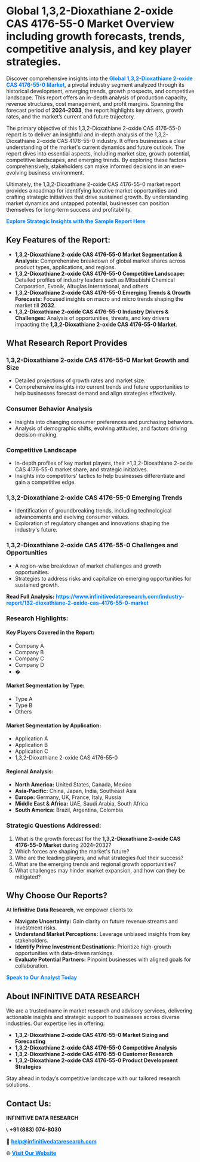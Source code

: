 <h1>Global 1,3,2-Dioxathiane 2-oxide CAS 4176-55-0 Market Overview including growth forecasts, trends, competitive analysis, and key player strategies.</h1>
<p>
Discover comprehensive insights into the 
<a href="https://www.infinitivedataresearch.com/industry-report/132-dioxathiane-2-oxide-cas-4176-55-0-market" rel="dofollow" style="color: #007BFF; text-decoration: none;"><strong>Global 1,3,2-Dioxathiane 2-oxide CAS 4176-55-0 Market</strong></a>, a pivotal industry segment analyzed through its historical development, emerging trends, growth prospects, and competitive landscape. This report offers an in-depth analysis of production capacity, revenue structures, cost management, and profit margins. Spanning the forecast period of <strong>2024–2033</strong>, the report highlights key drivers, growth rates, and the market’s current and future trajectory.
</p>
<p>
The primary objective of this 1,3,2-Dioxathiane 2-oxide CAS 4176-55-0 report is to deliver an insightful and in-depth analysis of the 1,3,2-Dioxathiane 2-oxide CAS 4176-55-0 industry. It offers businesses a clear understanding of the market's current dynamics and future outlook. The report dives into essential aspects, including market size, growth potential, competitive landscapes, and emerging trends. By exploring these factors comprehensively, stakeholders can make informed decisions in an ever-evolving business environment.
</p>
<p>
Ultimately, the 1,3,2-Dioxathiane 2-oxide CAS 4176-55-0 market report provides a roadmap for identifying lucrative market opportunities and crafting strategic initiatives that drive sustained growth. By understanding market dynamics and untapped potential, businesses can position themselves for long-term success and profitability.
</p>
<p>
<a href="https://www.infinitivedataresearch.com/request-sample/reportId=103915" style="color: #007BFF; text-decoration: none;"><strong>Explore Strategic Insights with the Sample Report Here</strong></a>
</p>

<h2>Key Features of the Report:</h2>
<ul>
<li><strong>1,3,2-Dioxathiane 2-oxide CAS 4176-55-0 Market Segmentation & Analysis:</strong> Comprehensive breakdown of global market shares across product types, applications, and regions.</li>
<li><strong>1,3,2-Dioxathiane 2-oxide CAS 4176-55-0 Competitive Landscape:</strong> Detailed profiles of industry leaders such as Mitsubishi Chemical Corporation, Evonik, Altuglas International, and others.</li>
<li><strong>1,3,2-Dioxathiane 2-oxide CAS 4176-55-0 Emerging Trends & Growth Forecasts:</strong> Focused insights on macro and micro trends shaping the market till <strong>2032</strong>.</li>
<li><strong>1,3,2-Dioxathiane 2-oxide CAS 4176-55-0 Industry Drivers & Challenges:</strong> Analysis of opportunities, threats, and key drivers impacting the <strong>1,3,2-Dioxathiane 2-oxide CAS 4176-55-0 Market</strong>.</li>
</ul>

<h2>What Research Report Provides</h2>
<h3>1,3,2-Dioxathiane 2-oxide CAS 4176-55-0 Market Growth and Size</h3>
<ul>
<li>Detailed projections of growth rates and market size.</li>
<li>Comprehensive insights into current trends and future opportunities to help businesses forecast demand and align strategies effectively.</li>
</ul>

<h3>Consumer Behavior Analysis</h3>
<ul>
<li>Insights into changing consumer preferences and purchasing behaviors.</li>
<li>Analysis of demographic shifts, evolving attitudes, and factors driving decision-making.</li>
</ul>

<h3>Competitive Landscape</h3>
<ul>
<li>In-depth profiles of key market players, their >1,3,2-Dioxathiane 2-oxide CAS 4176-55-0 market share, and strategic initiatives.</li>
<li>Insights into competitors' tactics to help businesses differentiate and gain a competitive edge.</li>
</ul>

<h3>1,3,2-Dioxathiane 2-oxide CAS 4176-55-0 Emerging Trends</h3>
<ul>
<li>Identification of groundbreaking trends, including technological advancements and evolving consumer values.</li>
<li>Exploration of regulatory changes and innovations shaping the industry's future.</li>
</ul>

<h3>1,3,2-Dioxathiane 2-oxide CAS 4176-55-0 Challenges and Opportunities</h3>
<ul>
<li>A region-wise breakdown of market challenges and growth opportunities.</li>
<li>Strategies to address risks and capitalize on emerging opportunities for sustained growth.</li>
</ul>
<p><strong>Read Full Analysis:</strong> <a href="https://www.infinitivedataresearch.com/industry-report/132-dioxathiane-2-oxide-cas-4176-55-0-market" rel="dofollow" style="color: #007BFF; text-decoration: none;"><strong>https://www.infinitivedataresearch.com/industry-report/132-dioxathiane-2-oxide-cas-4176-55-0-market</strong></a></p>
<h3>Research Highlights:</h3>
<h4>Key Players Covered in the Report:</h4>
<ul><li>Company A</li><li>Company B</li><li>Company C</li><li>Company D</li><li>�</li></ul>
<h4>Market Segmentation by Type:</h4>
<ul><li>Type A</li><li>Type B</li><li>Others</li></ul>
<h4>Market Segmentation by Application:</h4>
<ul><li>Application A</li><li>Application B</li><li>Application C</li><li>1,3,2-Dioxathiane 2-oxide CAS 4176-55-0</li></ul>

<h4>Regional Analysis:</h4>
<ul>
<li><strong>North America:</strong> United States, Canada, Mexico</li>
<li><strong>Asia-Pacific:</strong> China, Japan, India, Southeast Asia</li>
<li><strong>Europe:</strong> Germany, UK, France, Italy, Russia</li>
<li><strong>Middle East & Africa:</strong> UAE, Saudi Arabia, South Africa</li>
<li><strong>South America:</strong> Brazil, Argentina, Colombia</li>
</ul>

<h3>Strategic Questions Addressed:</h3>
<ol>
<li>What is the growth forecast for the <strong>1,3,2-Dioxathiane 2-oxide CAS 4176-55-0 Market</strong> during 2024–2032?</li>
<li>Which forces are shaping the market's future?</li>
<li>Who are the leading players, and what strategies fuel their success?</li>
<li>What are the emerging trends and regional growth opportunities?</li>
<li>What challenges may hinder market expansion, and how can they be mitigated?</li>
</ol>

<h2>Why Choose Our Reports?</h2>
<p>At <strong>Infinitive Data Research</strong>, we empower clients to:</p>
<ul>
<li><strong>Navigate Uncertainty:</strong> Gain clarity on future revenue streams and investment risks.</li>
<li><strong>Understand Market Perceptions:</strong> Leverage unbiased insights from key stakeholders.</li>
<li><strong>Identify Prime Investment Destinations:</strong> Prioritize high-growth opportunities with data-driven rankings.</li>
<li><strong>Evaluate Potential Partners:</strong> Pinpoint businesses with aligned goals for collaboration.</li>
</ul>
<p><a href="https://www.infinitivedataresearch.com/industry-report/132-dioxathiane-2-oxide-cas-4176-55-0-market" rel="dofollow" style="color: #007BFF; text-decoration: none;"><strong>Speak to Our Analyst Today</strong></a></p>

<h2>About INFINITIVE DATA RESEARCH</h2>
<p>We are a trusted name in market research and advisory services, delivering actionable insights and strategic support to businesses across diverse industries. Our expertise lies in offering:</p>
<ul>
<li><strong>1,3,2-Dioxathiane 2-oxide CAS 4176-55-0 Market Sizing and Forecasting</strong></li>
<li><strong>1,3,2-Dioxathiane 2-oxide CAS 4176-55-0 Competitive Analysis</strong></li>
<li><strong>1,3,2-Dioxathiane 2-oxide CAS 4176-55-0 Customer Research</strong></li>
<li><strong>1,3,2-Dioxathiane 2-oxide CAS 4176-55-0 Product Development Strategies</strong></li>
</ul>
<p>Stay ahead in today’s competitive landscape with our tailored research solutions.</p>

<h2>Contact Us:</h2>
<p><strong>INFINITIVE DATA RESEARCH</strong></p>
<p>📞 <strong>+91 (883) 074-8030</strong></p>
<p>📧 <strong><a href="mailto:help@infinitivedataresearch.com" style="color: #007BFF;">help@infinitivedataresearch.com</a></strong></p>
<p>🌐 <strong><a href="https://www.infinitivedataresearch.com" rel="dofollow" style="color: #007BFF;">Visit Our Website</a></strong></p>